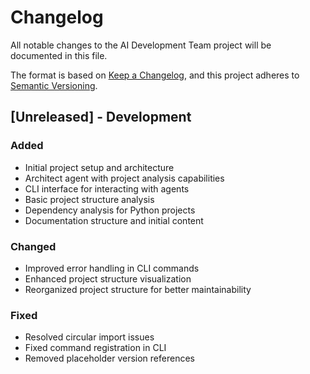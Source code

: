 # Changelog

All notable changes to the AI Development Team project will be documented in this file.

The format is based on [Keep a Changelog](https://keepachangelog.com/en/1.0.0/),
and this project adheres to [Semantic Versioning](https://semver.org/spec/v2.0.0.html).

## [Unreleased] - Development

### Added
- Initial project setup and architecture
- Architect agent with project analysis capabilities
- CLI interface for interacting with agents
- Basic project structure analysis
- Dependency analysis for Python projects
- Documentation structure and initial content

### Changed
- Improved error handling in CLI commands
- Enhanced project structure visualization
- Reorganized project structure for better maintainability

### Fixed
- Resolved circular import issues
- Fixed command registration in CLI
- Removed placeholder version references
